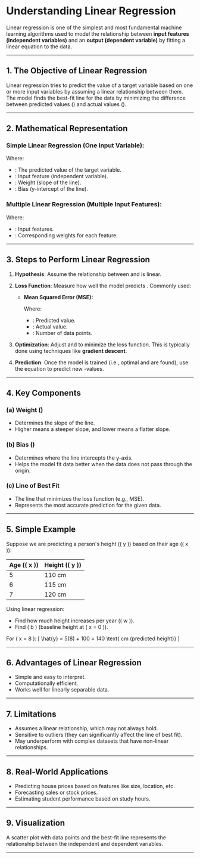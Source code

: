 # Understanding Linear Regression

Linear regression is one of the simplest and most fundamental machine learning algorithms used to model the relationship between **input features (independent variables)** and an **output (dependent variable)** by fitting a linear equation to the data.

---

## 1. The Objective of Linear Regression

Linear regression tries to predict the value of a target variable  based on one or more input variables  by assuming a linear relationship between them. The model finds the best-fit line for the data by minimizing the difference between predicted values () and actual values ().

---

## 2. Mathematical Representation

### Simple Linear Regression (One Input Variable):

Where:

- : The predicted value of the target variable.
- : Input feature (independent variable).
- : Weight (slope of the line).
- : Bias (y-intercept of the line).

### Multiple Linear Regression (Multiple Input Features):

Where:

- : Input features.
- : Corresponding weights for each feature.

---

## 3. Steps to Perform Linear Regression

1. **Hypothesis**: Assume the relationship between  and  is linear.

2. **Loss Function**: Measure how well the model predicts . Commonly used:

   - **Mean Squared Error (MSE):**

     Where:
     - : Predicted value.
     - : Actual value.
     - : Number of data points.

3. **Optimization**: Adjust  and  to minimize the loss function. This is typically done using techniques like **gradient descent**.

4. **Prediction**: Once the model is trained (i.e., optimal  and  are found), use the equation  to predict new -values.

---

## 4. Key Components

### (a) Weight ()

- Determines the slope of the line.
- Higher  means a steeper slope, and lower  means a flatter slope.

### (b) Bias ()

- Determines where the line intercepts the y-axis.
- Helps the model fit data better when the data does not pass through the origin.

### (c) Line of Best Fit

- The line that minimizes the loss function (e.g., MSE).
- Represents the most accurate prediction for the given data.

---

## 5. Simple Example

Suppose we are predicting a person's height (\( y \)) based on their age (\( x \)):

| Age (\( x \)) | Height (\( y \)) |
|---------------|------------------|
| 5             | 110 cm           |
| 6             | 115 cm           |
| 7             | 120 cm           |

Using linear regression:
- Find how much height increases per year (\( w \)).
- Find \( b \) (baseline height at \( x = 0 \)).

For \( x = 8 \):
\[ \hat{y} = 5(8) + 100 = 140 \text{ cm (predicted height)} \]

---

## 6. Advantages of Linear Regression

- Simple and easy to interpret.
- Computationally efficient.
- Works well for linearly separable data.

---

## 7. Limitations

- Assumes a linear relationship, which may not always hold.
- Sensitive to outliers (they can significantly affect the line of best fit).
- May underperform with complex datasets that have non-linear relationships.

---

## 8. Real-World Applications

- Predicting house prices based on features like size, location, etc.
- Forecasting sales or stock prices.
- Estimating student performance based on study hours.

---

## 9. Visualization

A scatter plot with data points and the best-fit line represents the relationship between the independent and dependent variables.

---